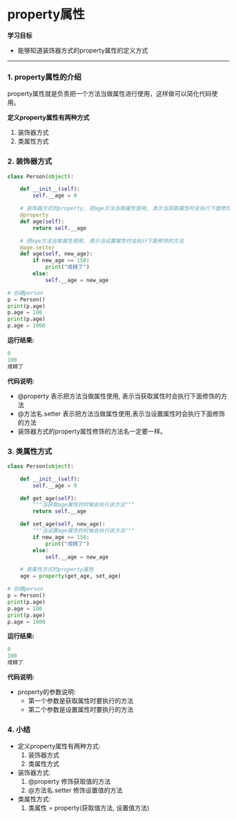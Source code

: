 # property属性

**学习目标**

* 能够知道装饰器方式的property属性的定义方式

---

### 1. property属性的介绍

property属性就是负责把一个方法当做属性进行使用，这样做可以简化代码使用。

**定义property属性有两种方式**

1. 装饰器方式
2. 类属性方式


### 2. 装饰器方式

```py
class Person(object):

    def __init__(self):
        self.__age = 0

    # 装饰器方式的property, 把age方法当做属性使用, 表示当获取属性时会执行下面修饰的方法
    @property
    def age(self):
        return self.__age

    # 把age方法当做属性使用, 表示当设置属性时会执行下面修饰的方法
    @age.setter
    def age(self, new_age):
        if new_age >= 150:
            print("成精了")
        else:
            self.__age = new_age

# 创建person
p = Person()
print(p.age)
p.age = 100
print(p.age)
p.age = 1000

```

**运行结果:**

```py
0
100
成精了
```

**代码说明:**

* @property 表示把方法当做属性使用, 表示当获取属性时会执行下面修饰的方法
* @方法名.setter 表示把方法当做属性使用,表示当设置属性时会执行下面修饰的方法
* 装饰器方式的property属性修饰的方法名一定要一样。

### 3. 类属性方式

```py
class Person(object):

    def __init__(self):
        self.__age = 0

    def get_age(self):
        """当获取age属性的时候会执行该方法"""
        return self.__age

    def set_age(self, new_age):
        """当设置age属性的时候会执行该方法"""
        if new_age >= 150:
            print("成精了")
        else:
            self.__age = new_age

    # 类属性方式的property属性
    age = property(get_age, set_age)

# 创建person
p = Person()
print(p.age)
p.age = 100
print(p.age)
p.age = 1000

```

**运行结果:**

```py
0
100
成精了
```

**代码说明:**

* property的参数说明:
  * 第一个参数是获取属性时要执行的方法
  * 第二个参数是设置属性时要执行的方法
  
### 4. 小结

* 定义property属性有两种方式:
  1. 装饰器方式
  2. 类属性方式
* 装饰器方式:
  1. @property 修饰获取值的方法
  2. @方法名.setter 修饰设置值的方法
* 类属性方式:
  1. 类属性 = property(获取值方法, 设置值方法)






















